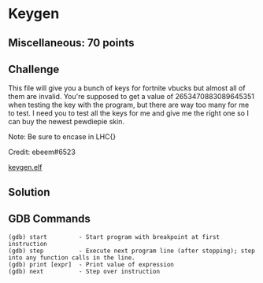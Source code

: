 # Keygen

## Miscellaneous: 70 points

## Challenge

This file will give you a bunch of keys for fortnite vbucks but almost all of them are invalid. You're supposed to get a value of 2653470883089645351 when testing the key with the program, but there are way too many for me to test. I need you to test all the keys for me and give me the right one so I can buy the newest pewdiepie skin.

Note: Be sure to encase in LHC{}

Credit: ebeem#6523

[keygen.elf](keygen.elf)

## Solution

## GDB Commands
```
(gdb) start         - Start program with breakpoint at first instruction
(gdb) step          - Execute next program line (after stopping); step into any function calls in the line.
(gdb) print [expr]  - Print value of expression
(gdb) next          - Step over instruction
```
